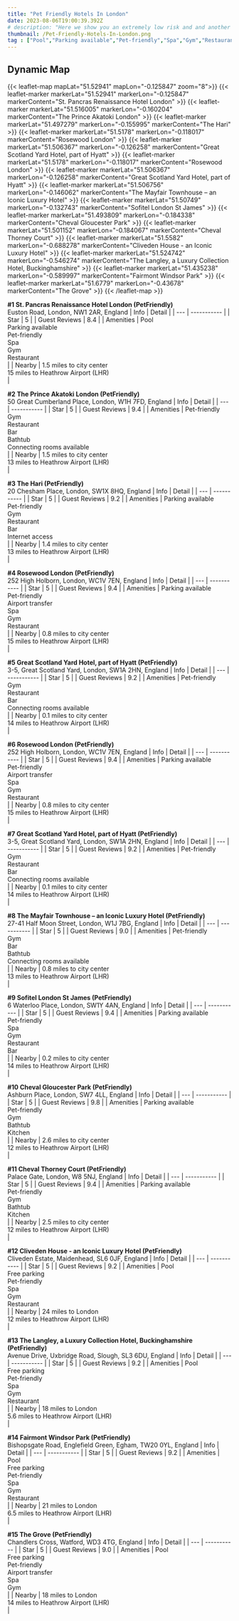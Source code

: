 ```yaml
---
title: "Pet Friendly Hotels In London"
date: 2023-08-06T19:00:39.392Z
# description: "Here we show you an extremely low risk and and another medium risk approach to earn passive income "
thumbnail: /Pet-Friendly-Hotels-In-London.png
tag : ["Pool","Parking available","Pet-friendly","Spa","Gym","Restaurant","Bar","Bathtub","Connecting rooms available","Internet access","Airport transfer","Kitchen","Free parking"]
---
```


## Dynamic Map
{{< leaflet-map  mapLat="51.52941" mapLon="-0.125847" zoom="8">}}
    {{< leaflet-marker markerLat="51.52941" markerLon="-0.125847" markerContent="St. Pancras Renaissance Hotel London" >}}
    {{< leaflet-marker markerLat="51.516005" markerLon="-0.160204" markerContent="The Prince Akatoki London" >}}
    {{< leaflet-marker markerLat="51.497279" markerLon="-0.155995" markerContent="The Hari" >}}
    {{< leaflet-marker markerLat="51.5178" markerLon="-0.118017" markerContent="Rosewood London" >}}
    {{< leaflet-marker markerLat="51.506367" markerLon="-0.126258" markerContent="Great Scotland Yard Hotel, part of Hyatt" >}}
    {{< leaflet-marker markerLat="51.5178" markerLon="-0.118017" markerContent="Rosewood London" >}}
    {{< leaflet-marker markerLat="51.506367" markerLon="-0.126258" markerContent="Great Scotland Yard Hotel, part of Hyatt" >}}
    {{< leaflet-marker markerLat="51.506756" markerLon="-0.146062" markerContent="The Mayfair Townhouse – an Iconic Luxury Hotel" >}}
    {{< leaflet-marker markerLat="51.50749" markerLon="-0.132743" markerContent="Sofitel London St James" >}}
    {{< leaflet-marker markerLat="51.493809" markerLon="-0.184338" markerContent="Cheval Gloucester Park" >}}
    {{< leaflet-marker markerLat="51.501152" markerLon="-0.184067" markerContent="Cheval Thorney Court" >}}
    {{< leaflet-marker markerLat="51.5582" markerLon="-0.688278" markerContent="Cliveden House - an Iconic Luxury Hotel" >}}
    {{< leaflet-marker markerLat="51.524742" markerLon="-0.546274" markerContent="The Langley, a Luxury Collection Hotel, Buckinghamshire" >}}
    {{< leaflet-marker markerLat="51.435238" markerLon="-0.589997" markerContent="Fairmont Windsor Park" >}}
    {{< leaflet-marker markerLat="51.6779" markerLon="-0.43678" markerContent="The Grove" >}}
{{< /leaflet-map >}}


**#1 St. Pancras Renaissance Hotel London (PetFriendly)**<br>Euston Road, London, NW1 2AR, England
| Info | Detail |
| --- | ----------- |
| Star | 5 |
| Guest Reviews | 8.4 |
| Amenities | Pool<br>Parking available<br>Pet-friendly<br>Spa<br>Gym<br>Restaurant<br> |
| Nearby | 1.5 miles to city center<br>15 miles to Heathrow Airport (LHR)<br> |

**#2 The Prince Akatoki London (PetFriendly)**<br>50 Great Cumberland Place, London, W1H 7FD, England
| Info | Detail |
| --- | ----------- |
| Star | 5 |
| Guest Reviews | 9.4 |
| Amenities | Pet-friendly<br>Gym<br>Restaurant<br>Bar<br>Bathtub<br>Connecting rooms available<br> |
| Nearby | 1.5 miles to city center<br>13 miles to Heathrow Airport (LHR)<br> |

**#3 The Hari (PetFriendly)**<br>20 Chesham Place, London, SW1X 8HQ, England
| Info | Detail |
| --- | ----------- |
| Star | 5 |
| Guest Reviews | 9.2 |
| Amenities | Parking available<br>Pet-friendly<br>Gym<br>Restaurant<br>Bar<br>Internet access<br> |
| Nearby | 1.4 miles to city center<br>13 miles to Heathrow Airport (LHR)<br> |

**#4 Rosewood London (PetFriendly)**<br>252 High Holborn, London, WC1V 7EN, England
| Info | Detail |
| --- | ----------- |
| Star | 5 |
| Guest Reviews | 9.4 |
| Amenities | Parking available<br>Pet-friendly<br>Airport transfer<br>Spa<br>Gym<br>Restaurant<br> |
| Nearby | 0.8 miles to city center<br>15 miles to Heathrow Airport (LHR)<br> |

**#5 Great Scotland Yard Hotel, part of Hyatt (PetFriendly)**<br>3-5, Great Scotland Yard, London, SW1A 2HN, England
| Info | Detail |
| --- | ----------- |
| Star | 5 |
| Guest Reviews | 9.2 |
| Amenities | Pet-friendly<br>Gym<br>Restaurant<br>Bar<br>Connecting rooms available<br> |
| Nearby | 0.1 miles to city center<br>14 miles to Heathrow Airport (LHR)<br> |

**#6 Rosewood London (PetFriendly)**<br>252 High Holborn, London, WC1V 7EN, England
| Info | Detail |
| --- | ----------- |
| Star | 5 |
| Guest Reviews | 9.4 |
| Amenities | Parking available<br>Pet-friendly<br>Airport transfer<br>Spa<br>Gym<br>Restaurant<br> |
| Nearby | 0.8 miles to city center<br>15 miles to Heathrow Airport (LHR)<br> |

**#7 Great Scotland Yard Hotel, part of Hyatt (PetFriendly)**<br>3-5, Great Scotland Yard, London, SW1A 2HN, England
| Info | Detail |
| --- | ----------- |
| Star | 5 |
| Guest Reviews | 9.2 |
| Amenities | Pet-friendly<br>Gym<br>Restaurant<br>Bar<br>Connecting rooms available<br> |
| Nearby | 0.1 miles to city center<br>14 miles to Heathrow Airport (LHR)<br> |

**#8 The Mayfair Townhouse – an Iconic Luxury Hotel (PetFriendly)**<br>27-41 Half Moon Street, London, W1J 7BG, England
| Info | Detail |
| --- | ----------- |
| Star | 5 |
| Guest Reviews | 9.0 |
| Amenities | Pet-friendly<br>Gym<br>Bar<br>Bathtub<br>Connecting rooms available<br> |
| Nearby | 0.8 miles to city center<br>13 miles to Heathrow Airport (LHR)<br> |

**#9 Sofitel London St James (PetFriendly)**<br>6 Waterloo Place, London, SW1Y 4AN, England
| Info | Detail |
| --- | ----------- |
| Star | 5 |
| Guest Reviews | 9.4 |
| Amenities | Parking available<br>Pet-friendly<br>Spa<br>Gym<br>Restaurant<br>Bar<br> |
| Nearby | 0.2 miles to city center<br>14 miles to Heathrow Airport (LHR)<br> |

**#10 Cheval Gloucester Park (PetFriendly)**<br>Ashburn Place, London, SW7 4LL, England
| Info | Detail |
| --- | ----------- |
| Star | 5 |
| Guest Reviews | 9.8 |
| Amenities | Parking available<br>Pet-friendly<br>Gym<br>Bathtub<br>Kitchen<br> |
| Nearby | 2.6 miles to city center<br>12 miles to Heathrow Airport (LHR)<br> |

**#11 Cheval Thorney Court (PetFriendly)**<br>Palace Gate, London, W8 5NJ, England
| Info | Detail |
| --- | ----------- |
| Star | 5 |
| Guest Reviews | 9.4 |
| Amenities | Parking available<br>Pet-friendly<br>Gym<br>Bathtub<br>Kitchen<br> |
| Nearby | 2.5 miles to city center<br>12 miles to Heathrow Airport (LHR)<br> |

**#12 Cliveden House - an Iconic Luxury Hotel (PetFriendly)**<br>Cliveden Estate, Maidenhead, SL6 0JF, England
| Info | Detail |
| --- | ----------- |
| Star | 5 |
| Guest Reviews | 9.2 |
| Amenities | Pool<br>Free parking<br>Pet-friendly<br>Spa<br>Gym<br>Restaurant<br> |
| Nearby | 24 miles to London<br>12 miles to Heathrow Airport (LHR)<br> |

**#13 The Langley, a Luxury Collection Hotel, Buckinghamshire (PetFriendly)**<br>Avenue Drive, Uxbridge Road, Slough, SL3 6DU, England
| Info | Detail |
| --- | ----------- |
| Star | 5 |
| Guest Reviews | 9.2 |
| Amenities | Pool<br>Free parking<br>Pet-friendly<br>Spa<br>Gym<br>Restaurant<br> |
| Nearby | 18 miles to London<br>5.6 miles to Heathrow Airport (LHR)<br> |

**#14 Fairmont Windsor Park (PetFriendly)**<br>Bishopsgate Road, Englefield Green, Egham, TW20 0YL, England
| Info | Detail |
| --- | ----------- |
| Star | 5 |
| Guest Reviews | 9.2 |
| Amenities | Pool<br>Free parking<br>Pet-friendly<br>Spa<br>Gym<br>Restaurant<br> |
| Nearby | 21 miles to London<br>6.5 miles to Heathrow Airport (LHR)<br> |

**#15 The Grove (PetFriendly)**<br>Chandlers Cross, Watford, WD3 4TG, England
| Info | Detail |
| --- | ----------- |
| Star | 5 |
| Guest Reviews | 9.0 |
| Amenities | Pool<br>Free parking<br>Pet-friendly<br>Airport transfer<br>Spa<br>Gym<br> |
| Nearby | 18 miles to London<br>14 miles to Heathrow Airport (LHR)<br> |

